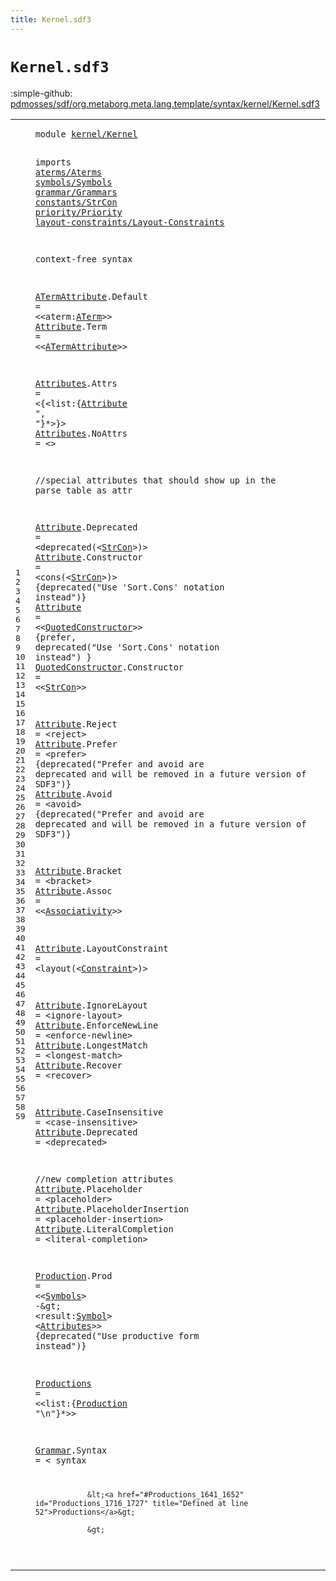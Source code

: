 ```yaml
---
title: Kernel.sdf3
---
```


# `Kernel.sdf3`

:simple-github: [pdmosses/sdf/org.metaborg.meta.lang.template/syntax/kernel/Kernel.sdf3]

[pdmosses/sdf/org.metaborg.meta.lang.template/syntax/kernel/Kernel.sdf3]: https://github.com/pdmosses/sdf/blob/master/org.metaborg.meta.lang.template/syntax/kernel/Kernel.sdf3 "The source file on GitHub"

<div class="sdf3"><table class="highlighttable"><tbody><tr><td class="linenos"><div class="linenodiv"><pre><span></span>1
2
3
4
5
6
7
8
9
10
11
12
13
14
15
16
17
18
19
20
21
22
23
24
25
26
27
28
29
30
31
32
33
34
35
36
37
38
39
40
41
42
43
44
45
46
47
48
49
50
51
52
53
54
55
56
57
58
59
</pre></div></td>
<td class="code"><pre><code><span class="keyword">module</span> <a href="../../symbols/Start-Symbols.sdf3#kernel/Kernel_38_51" id="kernel/Kernel_7_20" title="Referenced at ../../symbols/Start-Symbols.sdf3 line 3">kernel/Kernel</a>

<span class="keyword">imports</span> <a href="../../aterms/Aterms.sdf3#aterms/Aterms_7_20" id="aterms/Aterms_30_43" title="Defined at ../../aterms/Aterms.sdf3 line 1">aterms/Aterms</a> 
        <a href="../../symbols/Symbols.sdf3#symbols/Symbols_7_22" id="symbols/Symbols_53_68" title="Defined at ../../symbols/Symbols.sdf3 line 1">symbols/Symbols</a> 
        <a href="../../grammar/Grammars.sdf3#grammar/Grammars_7_23" id="grammar/Grammars_78_94" title="Defined at ../../grammar/Grammars.sdf3 line 1">grammar/Grammars</a>
        <a href="../../constants/StrCon.sdf3#constants/StrCon_7_23" id="constants/StrCon_103_119" title="Defined at ../../constants/StrCon.sdf3 line 1">constants/StrCon</a>
        <a href="../../priority/Priority.sdf3#priority/Priority_7_24" id="priority/Priority_128_145" title="Defined at ../../priority/Priority.sdf3 line 1">priority/Priority</a>
        <a href="../../layout-constraints/Layout-Constraints.sdf3#layout-constraints/Layout-Constraints_7_44" id="layout-constraints/Layout-Constraints_154_191" title="Defined at ../../layout-constraints/Layout-Constraints.sdf3 line 1">layout-constraints/Layout-Constraints</a>
 
<span class="keyword">context-free syntax</span>

<a href="#ATermAttribute_275_289" id="ATermAttribute_215_229" title="Referenced at line 13">ATermAttribute</a>.<span class="cons_Constructor"><span id="Default_230_237" title="Not referenced locally, nor via imports">Default</span></span> = &lt;&lt;<span class="cons_Unquoted"><span id="aterm_242_247" title="Not referenced locally, nor via imports">aterm</span></span>:<a href="../../aterms/Aterms.sdf3#ATerm_216_221" id="ATerm_248_253" title="Defined at ../../aterms/Aterms.sdf3 line 14, 15, 16, 17, 18, 19, 20">ATerm</a>&gt;&gt;
<a href="#Attribute_321_330" id="Attribute_256_265" title="Referenced at line 15">Attribute</a>.<span class="cons_Constructor"><span id="Term_266_270" title="Not referenced locally, nor via imports">Term</span></span> = &lt;&lt;<a href="#ATermAttribute_215_229" id="ATermAttribute_275_289" title="Defined at line 12">ATermAttribute</a>&gt;&gt;

<a href="#Attributes_1583_1593" id="Attributes_293_303" title="Referenced at line 50; ../../TemplateLang.sdf3 line 93">Attributes</a>.<span class="cons_Constructor"><span id="Attrs_304_309" title="Not referenced locally, nor via imports">Attrs</span></span> = &lt;<span class="cons_String">{</span>&lt;<span class="cons_Unquoted"><span id="list_315_319" title="Not referenced locally, nor via imports">list</span></span>:{<a href="#Attribute_256_265" id="Attribute_321_330" title="Defined at line 13, 22, 23, 24, 27, 28, 29, 31, 32, 34, 36, 37, 38, 39, 41, 42, 45, 46, 47">Attribute</a> <span class="cons_Lit">", "</span>}*&gt;<span class="cons_String">}</span>&gt;
<a href="#Attributes_1583_1593" id="Attributes_341_351" title="Referenced at line 50; ../../TemplateLang.sdf3 line 93">Attributes</a>.<span class="cons_Constructor"><span id="NoAttrs_352_359" title="Not referenced locally, nor via imports">NoAttrs</span></span> = &lt;&gt;



<span class="layout">//special attributes that should show up in the parse table as attr</span>

<a href="#Attribute_321_330" id="Attribute_437_446" title="Referenced at line 15">Attribute</a>.<span class="cons_Constructor"><span id="Deprecated_447_457" title="Not referenced locally, nor via imports">Deprecated</span></span> = &lt;<span class="cons_String">deprecated(</span>&lt;<a href="../../constants/StrCon.sdf3#StrCon_323_329" id="StrCon_473_479" title="Defined at ../../constants/StrCon.sdf3 line 12">StrCon</a>&gt;<span class="cons_String">)</span>&gt; 
<a href="#Attribute_321_330" id="Attribute_484_493" title="Referenced at line 15">Attribute</a>.<span class="cons_Constructor"><span id="Constructor_494_505" title="Not referenced locally, nor via imports">Constructor</span></span> = &lt;<span class="cons_String">cons(</span>&lt;<a href="../../constants/StrCon.sdf3#StrCon_323_329" id="StrCon_515_521" title="Defined at ../../constants/StrCon.sdf3 line 12">StrCon</a>&gt;<span class="cons_String">)</span>&gt; {<span class="keyword">deprecated</span>("Use 'Sort.Cons' notation instead")}
<a href="#Attribute_321_330" id="Attribute_574_583" title="Referenced at line 15">Attribute</a> = &lt;&lt;<a href="#QuotedConstructor_666_683" id="QuotedConstructor_588_605" title="Defined at line 25">QuotedConstructor</a>&gt;&gt; {<span class="keyword">prefer</span>, <span class="keyword">deprecated</span>("Use 'Sort.Cons' notation instead") }
<a href="#QuotedConstructor_588_605" id="QuotedConstructor_666_683" title="Referenced at line 24">QuotedConstructor</a>.<span class="cons_Constructor"><span id="Constructor_684_695" title="Not referenced locally, nor via imports">Constructor</span></span> = &lt;&lt;<a href="../../constants/StrCon.sdf3#StrCon_323_329" id="StrCon_700_706" title="Defined at ../../constants/StrCon.sdf3 line 12">StrCon</a>&gt;&gt;

<a href="#Attribute_321_330" id="Attribute_710_719" title="Referenced at line 15">Attribute</a>.<span class="cons_Constructor"><span id="Reject_720_726" title="Not referenced locally, nor via imports">Reject</span></span> = &lt;<span class="cons_String">reject</span>&gt;
<a href="#Attribute_321_330" id="Attribute_738_747" title="Referenced at line 15">Attribute</a>.<span class="cons_Constructor"><span id="Prefer_748_754" title="Not referenced locally, nor via imports">Prefer</span></span> = &lt;<span class="cons_String">prefer</span>&gt; {<span class="keyword">deprecated</span>("Prefer and avoid are deprecated and will be removed in a future version of SDF3")}
<a href="#Attribute_321_330" id="Attribute_862_871" title="Referenced at line 15">Attribute</a>.<span class="cons_Constructor"><span id="Avoid_872_877" title="Not referenced locally, nor via imports">Avoid</span></span> = &lt;<span class="cons_String">avoid</span>&gt; {<span class="keyword">deprecated</span>("Prefer and avoid are deprecated and will be removed in a future version of SDF3")}

<a href="#Attribute_321_330" id="Attribute_985_994" title="Referenced at line 15">Attribute</a>.<span class="cons_Constructor"><span id="Bracket_995_1002" title="Not referenced locally, nor via imports">Bracket</span></span> = &lt;<span class="cons_String">bracket</span>&gt;
<a href="#Attribute_321_330" id="Attribute_1015_1024" title="Referenced at line 15">Attribute</a>.<span class="cons_Constructor"><span id="Assoc_1025_1030" title="Not referenced locally, nor via imports">Assoc</span></span> = &lt;&lt;<a href="../../priority/Priority.sdf3#Associativity_101_114" id="Associativity_1035_1048" title="Defined at ../../priority/Priority.sdf3 line 7, 8, 9, 10, 11">Associativity</a>&gt;&gt;

<a href="#Attribute_321_330" id="Attribute_1052_1061" title="Referenced at line 15">Attribute</a>.<span class="cons_Constructor"><span id="LayoutConstraint_1062_1078" title="Not referenced locally, nor via imports">LayoutConstraint</span></span> = &lt;<span class="cons_String">layout(</span>&lt;<a href="../../layout-constraints/Layout-Constraints.sdf3#Constraint_187_197" id="Constraint_1090_1100" title="Defined at ../../layout-constraints/Layout-Constraints.sdf3 line 15, 40, 41, 42, 43, 44, 45, 46, 47, 48, 50, 51, 52, 53, 54, 55, 57, 58, 59, 60, 61, 62, 63, 64">Constraint</a>&gt;<span class="cons_String">)</span>&gt;

<a href="#Attribute_321_330" id="Attribute_1105_1114" title="Referenced at line 15">Attribute</a>.<span class="cons_Constructor"><span id="IgnoreLayout_1115_1127" title="Not referenced locally, nor via imports">IgnoreLayout</span></span> = &lt;<span class="cons_String">ignore-layout</span>&gt;
<a href="#Attribute_321_330" id="Attribute_1146_1155" title="Referenced at line 15">Attribute</a>.<span class="cons_Constructor"><span id="EnforceNewLine_1156_1170" title="Not referenced locally, nor via imports">EnforceNewLine</span></span> = &lt;<span class="cons_String">enforce-newline</span>&gt;
<a href="#Attribute_321_330" id="Attribute_1191_1200" title="Referenced at line 15">Attribute</a>.<span class="cons_Constructor"><span id="LongestMatch_1201_1213" title="Not referenced locally, nor via imports">LongestMatch</span></span> = &lt;<span class="cons_String">longest-match</span>&gt;
<a href="#Attribute_321_330" id="Attribute_1232_1241" title="Referenced at line 15">Attribute</a>.<span class="cons_Constructor"><span id="Recover_1242_1249" title="Not referenced locally, nor via imports">Recover</span></span>      = &lt;<span class="cons_String">recover</span>&gt;

<a href="#Attribute_321_330" id="Attribute_1268_1277" title="Referenced at line 15">Attribute</a>.<span class="cons_Constructor"><span id="CaseInsensitive_1278_1293" title="Not referenced locally, nor via imports">CaseInsensitive</span></span> = &lt;<span class="cons_String">case-insensitive</span>&gt;
<a href="#Attribute_321_330" id="Attribute_1315_1324" title="Referenced at line 15">Attribute</a>.<span class="cons_Constructor"><span id="Deprecated_1325_1335" title="Not referenced locally, nor via imports">Deprecated</span></span> = &lt;<span class="cons_String">deprecated</span>&gt;  

<span class="layout">//new completion attributes</span>
<a href="#Attribute_321_330" id="Attribute_1382_1391" title="Referenced at line 15">Attribute</a>.<span class="cons_Constructor"><span id="Placeholder_1392_1403" title="Not referenced locally, nor via imports">Placeholder</span></span> = &lt;<span class="cons_String">placeholder</span>&gt; 
<a href="#Attribute_321_330" id="Attribute_1421_1430" title="Referenced at line 15">Attribute</a>.<span class="cons_Constructor"><span id="PlaceholderInsertion_1431_1451" title="Not referenced locally, nor via imports">PlaceholderInsertion</span></span> = &lt;<span class="cons_String">placeholder-insertion</span>&gt; 
<a href="#Attribute_321_330" id="Attribute_1479_1488" title="Referenced at line 15">Attribute</a>.<span class="cons_Constructor"><span id="LiteralCompletion_1489_1506" title="Not referenced locally, nor via imports">LiteralCompletion</span></span> = &lt;<span class="cons_String">literal-completion</span>&gt; 


<a href="#Production_1663_1673" id="Production_1533_1543" title="Referenced at line 52; ../../priority/Priority.sdf3 line 27; ../../renaming/Renaming.sdf3 line 9">Production</a>.<span class="cons_Constructor"><span id="Prod_1544_1548" title="Not referenced locally, nor via imports">Prod</span></span> = &lt;&lt;<a href="../../symbols/Symbols.sdf3#Symbols_103_110" id="Symbols_1553_1560" title="Defined at ../../symbols/Symbols.sdf3 line 8">Symbols</a>&gt; <span class="cons_String">-</span>\&gt; &lt;<span class="cons_Unquoted"><span id="result_1567_1573" title="Not referenced locally, nor via imports">result</span></span>:<a href="../../symbols/Symbols.sdf3#Symbol_71_77" id="Symbol_1574_1580" title="Defined at ../../symbols/Symbols.sdf3 line 7">Symbol</a>&gt; &lt;<a href="#Attributes_293_303" id="Attributes_1583_1593" title="Defined at line 15, 16">Attributes</a>&gt;&gt; {<span class="keyword">deprecated</span>("Use productive form instead")}

<a href="#Productions_1716_1727" id="Productions_1641_1652" title="Referenced at line 57; ../../basic/Basic.sdf3 line 37">Productions</a> = &lt;&lt;<span class="cons_Unquoted"><span id="list_1657_1661" title="Not referenced locally, nor via imports">list</span></span>:{<a href="#Production_1533_1543" id="Production_1663_1673" title="Defined at line 50">Production</a> <span class="cons_Lit">"\n"</span>}*&gt;&gt;

<a href="../../modules/Modules.sdf3#Grammar_763_770" id="Grammar_1684_1691" title="Referenced at ../../modules/Modules.sdf3 line 33">Grammar</a>.<span class="cons_Constructor"><span id="Syntax_1692_1698" title="Not referenced locally, nor via imports">Syntax</span></span> = &lt;
        <span class="cons_String">syntax</span> 

                &lt;<a href="#Productions_1641_1652" id="Productions_1716_1727" title="Defined at line 52">Productions</a>&gt;
                
                &gt;
</code></pre></td></tr></tbody></table></div>